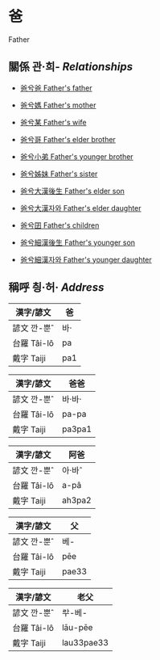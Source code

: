 # 爸
Father

## 關係 관·희- _Relationships_

- [爸兮爸 Father's father](member8.md)

- [爸兮媽 Father's mother](member9.md)

- [爸兮某 Father's wife](member3.md)

- [爸兮哥 Father's elder brother](member10.md)

- [爸兮小弟 Father's younger brother](member11.md)

- [爸兮姊妹 Father's sister](member12.md)

- [爸兮大漢後生 Father's elder son](member4.md)

- [爸兮大漢자와 Father's elder daughter](member5.md)

- [爸兮囝 Father's children](member1.md)

- [爸兮細漢後生 Father's younger son](member6.md)

- [爸兮細漢자와 Father's younger daughter](member7.md)



## 稱呼 칑·허· _Address_

漢字/諺文 | 爸
--- | ---
諺文 깐-뿐ˆ | 바·
台羅 Tâi-lô | pa
戴字 Taiji | pa1


漢字/諺文 | 爸爸
--- | ---
諺文 깐-뿐ˆ | 바·바·
台羅 Tâi-lô | pa-pa
戴字 Taiji | pa3pa1


漢字/諺文 | 阿爸
--- | ---
諺文 깐-뿐ˆ | 아·바ˆ
台羅 Tâi-lô | a-pâ
戴字 Taiji | ah3pa2


漢字/諺文 | 父
--- | ---
諺文 깐-뿐ˆ | 베-
台羅 Tâi-lô | pēe
戴字 Taiji | pae33


漢字/諺文 | 老父
--- | ---
諺文 깐-뿐ˆ | ᄅᅷ-베-
台羅 Tâi-lô | lāu-pēe
戴字 Taiji | lau33pae33


